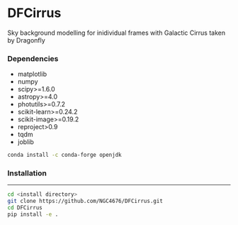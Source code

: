 # DFCirrus
Sky background modelling for inidividual frames with Galactic Cirrus taken by Dragonfly

### Dependencies

- matplotlib
- numpy
- scipy>=1.6.0
- astropy>=4.0
- photutils>=0.7.2
- scikit-learn>=0.24.2
- scikit-image>=0.19.2
- reproject>0.9
- tqdm
- joblib

```bash
conda install -c conda-forge openjdk
```

### Installation
---

```bash
cd <install directory>
git clone https://github.com/NGC4676/DFCirrus.git
cd DFCirrus
pip install -e .
```
